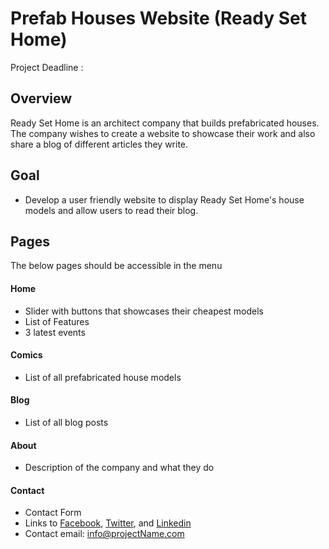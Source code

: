 # Prefab Houses Website (Ready Set Home) 
Project Deadline :

## Overview 

Ready Set Home is an architect company that builds prefabricated houses. The company wishes to create a website to showcase their work and also share a blog of different articles they write.

## Goal 

- Develop a user friendly website to display Ready Set Home's house models and allow users to read their blog. 

## Pages 

The below pages should be accessible in the menu 

#### Home 

- Slider with buttons that showcases their cheapest models 
- List of Features 
- 3 latest events

#### Comics

- List of all prefabricated house models

#### Blog

- List of all blog posts

#### About 

- Description of the company and what they do

#### Contact 

- Contact Form 
- Links to [Facebook](), [Twitter](), and [Linkedin]() 
- Contact email: info@projectName.com 
